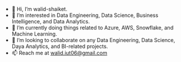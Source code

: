 - 👋 Hi, I’m walid-shaiket.
- 👀 I’m interested in Data Engineering, Data Science, Business Intelligence, and Data Analytics.
- 🌱 I’m currently doing things related to Azure, AWS, Snowflake, and Machine Learning.
- 💞️ I’m looking to collaborate on any Data Engineering, Data Science, Daya Analytics, and BI-related projects.
- 📫 Reach me at walid.iut06@gmail.com 

<!---
walid-shaiket/walid-shaiket is a ✨ special ✨ repository because its `README.md` (this file) appears on your GitHub profile.
You can click the Preview link to take a look at your changes.
--->

